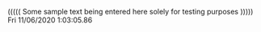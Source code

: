 ((((( Some sample text being entered here solely for testing purposes ))))) Fri 11/06/2020  1:03:05.86

